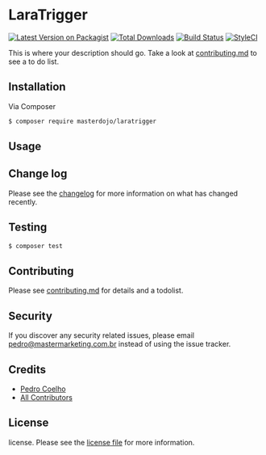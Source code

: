 # LaraTrigger

[![Latest Version on Packagist][ico-version]][link-packagist]
[![Total Downloads][ico-downloads]][link-downloads]
[![Build Status][ico-travis]][link-travis]
[![StyleCI][ico-styleci]][link-styleci]

This is where your description should go. Take a look at [contributing.md](contributing.md) to see a to do list.

## Installation

Via Composer

``` bash
$ composer require masterdojo/laratrigger
```

## Usage

## Change log

Please see the [changelog](changelog.md) for more information on what has changed recently.

## Testing

``` bash
$ composer test
```

## Contributing

Please see [contributing.md](contributing.md) for details and a todolist.

## Security

If you discover any security related issues, please email pedro@mastermarketing.com.br instead of using the issue tracker.

## Credits

- [Pedro Coelho][link-author]
- [All Contributors][link-contributors]

## License

license. Please see the [license file](license.md) for more information.

[ico-version]: https://img.shields.io/packagist/v/masterdojo/laratrigger.svg?style=flat-square
[ico-downloads]: https://img.shields.io/packagist/dt/masterdojo/laratrigger.svg?style=flat-square
[ico-travis]: https://img.shields.io/travis/masterdojo/laratrigger/master.svg?style=flat-square
[ico-styleci]: https://styleci.io/repos/12345678/shield

[link-packagist]: https://packagist.org/packages/masterdojo/laratrigger
[link-downloads]: https://packagist.org/packages/masterdojo/laratrigger
[link-travis]: https://travis-ci.org/masterdojo/laratrigger
[link-styleci]: https://styleci.io/repos/12345678
[link-author]: https://github.com/masterdojo
[link-contributors]: ../../contributors]